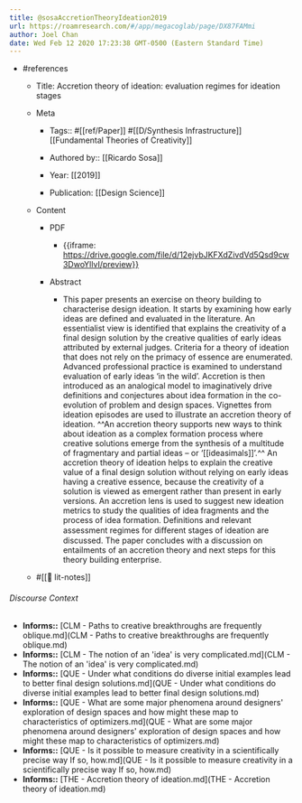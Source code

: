 ```yaml
---
title: @sosaAccretionTheoryIdeation2019
url: https://roamresearch.com/#/app/megacoglab/page/DX87FAMmi
author: Joel Chan
date: Wed Feb 12 2020 17:23:38 GMT-0500 (Eastern Standard Time)
---
```


- #references

    - Title: Accretion theory of ideation: evaluation regimes for ideation stages

    - Meta

        - Tags:: #[[ref/Paper]] #[[D/Synthesis Infrastructure]] [[Fundamental Theories of Creativity]]

        - Authored by:: [[Ricardo Sosa]]

        - Year: [[2019]]

        - Publication: [[Design Science]]

    - Content

        - PDF

            - {{iframe: https://drive.google.com/file/d/12ejvbJKFXdZivdVd5Qsd9cw3DwoYllvI/preview}}

        - Abstract

            - This paper presents an exercise on theory building to characterise design ideation. It starts by examining how early ideas are defined and evaluated in the literature. An essentialist view is identified that explains the creativity of a final design solution by the creative qualities of early ideas attributed by external judges. Criteria for a theory of ideation that does not rely on the primacy of essence are enumerated. Advanced professional practice is examined to understand evaluation of early ideas ‘in the wild’. Accretion is then introduced as an analogical model to imaginatively drive definitions and conjectures about idea formation in the co-evolution of problem and design spaces. Vignettes from ideation episodes are used to illustrate an accretion theory of ideation. ^^An accretion theory supports new ways to think about ideation as a complex formation process where creative solutions emerge from the synthesis of a multitude of fragmentary and partial ideas – or ‘[[ideasimals]]’.^^ An accretion theory of ideation helps to explain the creative value of a final design solution without relying on early ideas having a creative essence, because the creativity of a solution is viewed as emergent rather than present in early versions. An accretion lens is used to suggest new ideation metrics to study the qualities of idea fragments and the process of idea formation. Definitions and relevant assessment regimes for diﬀerent stages of ideation are discussed. The paper concludes with a discussion on entailments of an accretion theory and next steps for this theory building enterprise.

    - #[[📝 lit-notes]]

###### Discourse Context

- **Informs::** [CLM - Paths to creative breakthroughs are frequently oblique.md](CLM - Paths to creative breakthroughs are frequently oblique.md)
- **Informs::** [CLM - The notion of an 'idea' is very complicated.md](CLM - The notion of an 'idea' is very complicated.md)
- **Informs::** [QUE - Under what conditions do diverse initial examples lead to better final design solutions.md](QUE - Under what conditions do diverse initial examples lead to better final design solutions.md)
- **Informs::** [QUE - What are some major phenomena around designers' exploration of design spaces and how might these map to characteristics of optimizers.md](QUE - What are some major phenomena around designers' exploration of design spaces and how might these map to characteristics of optimizers.md)
- **Informs::** [QUE - Is it possible to measure creativity in a scientifically precise way If so, how.md](QUE - Is it possible to measure creativity in a scientifically precise way If so, how.md)
- **Informs::** [THE - Accretion theory of ideation.md](THE - Accretion theory of ideation.md)

